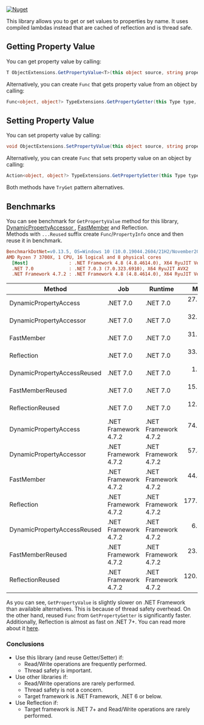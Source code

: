 [![Nuget](https://img.shields.io/nuget/v/DynamicPropertyAccess)](https://www.nuget.org/packages/DynamicPropertyAccess/)

This library allows you to get or set values to properties by name. It uses compiled lambdas instead that are cached of reflection and is thread safe.

## Getting Property Value
You can get property value by calling:
```csharp
T ObjectExtensions.GetPropertyValue<T>(this object source, string propertyName)
```

Alternatively, you can create `Func` that gets property value from an object by calling:
```csharp
Func<object, object?> TypeExtensions.GetPropertyGetter(this Type type, string propertyName)
```

## Setting Property Value
You can set property value by calling:
```csharp
void ObjectExtensions.SetPropertyValue(this object source, string propertyName, object value)
```

Alternatively, you can create `Func` that sets property value on an object by calling:
```csharp
Action<object, object?> TypeExtensions.GetPropertySetter(this Type type, string propertyName)
```
Both methods have `TryGet` pattern alternatives.

## Benchmarks
You can see benchmark for `GetPropertyValue` method for this library, [DynamicPropertyAccessor
](https://github.com/mdavisJr/DynamicPropertyAccessor), [FastMember](https://github.com/mgravell/fast-member) and Reflection.  
Methods with `...Reused` suffix create `Func`/`PropertyInfo` once and then reuse it in benchmark.

``` ini
BenchmarkDotNet=v0.13.5, OS=Windows 10 (10.0.19044.2604/21H2/November2021Update)
AMD Ryzen 7 3700X, 1 CPU, 16 logical and 8 physical cores
  [Host]               : .NET Framework 4.8 (4.8.4614.0), X64 RyuJIT VectorSize=256
  .NET 7.0             : .NET 7.0.3 (7.0.323.6910), X64 RyuJIT AVX2
  .NET Framework 4.7.2 : .NET Framework 4.8 (4.8.4614.0), X64 RyuJIT VectorSize=256
```
|                      Method |                  Job |              Runtime |       Mean |     Error |    StdDev |
|---------------------------- |--------------------- |--------------------- |-----------:|----------:|----------:|
|       DynamicPropertyAccess |             .NET 7.0 |             .NET 7.0 |  27.549 ns | 0.2752 ns | 0.2574 ns |
|     DynamicPropertyAccessor |             .NET 7.0 |             .NET 7.0 |  32.110 ns | 0.4228 ns | 0.3955 ns |
|                  FastMember |             .NET 7.0 |             .NET 7.0 |  31.624 ns | 0.3068 ns | 0.2870 ns |
|                  Reflection |             .NET 7.0 |             .NET 7.0 |  33.822 ns | 0.2084 ns | 0.1740 ns |
| DynamicPropertyAccessReused |             .NET 7.0 |             .NET 7.0 |   1.675 ns | 0.0204 ns | 0.0191 ns |
|            FastMemberReused |             .NET 7.0 |             .NET 7.0 |  15.345 ns | 0.1183 ns | 0.1106 ns |
|            ReflectionReused |             .NET 7.0 |             .NET 7.0 |  12.033 ns | 0.2232 ns | 0.2088 ns |
|       DynamicPropertyAccess | .NET Framework 4.7.2 | .NET Framework 4.7.2 |  74.231 ns | 1.2512 ns | 1.1704 ns |
|     DynamicPropertyAccessor | .NET Framework 4.7.2 | .NET Framework 4.7.2 |  57.478 ns | 1.0758 ns | 1.0063 ns |
|                  FastMember | .NET Framework 4.7.2 | .NET Framework 4.7.2 |  44.485 ns | 0.1956 ns | 0.1734 ns |
|                  Reflection | .NET Framework 4.7.2 | .NET Framework 4.7.2 | 177.810 ns | 1.8636 ns | 1.6520 ns |
| DynamicPropertyAccessReused | .NET Framework 4.7.2 | .NET Framework 4.7.2 |   6.054 ns | 0.0508 ns | 0.0475 ns |
|            FastMemberReused | .NET Framework 4.7.2 | .NET Framework 4.7.2 |  23.822 ns | 0.2128 ns | 0.1990 ns |
|            ReflectionReused | .NET Framework 4.7.2 | .NET Framework 4.7.2 | 120.524 ns | 1.5174 ns | 1.2671 ns |

As you can see, `GetPropertyValue` is slightly slower on .NET Framework than available alternatives.
This is because of thread safety overhead. On the other hand, reused `Func` from `GetPropertyGetter` is significantly faster. 
Additionally, Reflection is almost as fast on .NET 7+.
You can read more about it [here](https://devblogs.microsoft.com/dotnet/announcing-dotnet-7-preview-5/#system-reflection-performance-improvements-when-invoking-members).

### Conclusions
- Use this library (and reuse Getter/Setter) if:
    - Read/Write operations are frequently performed.
    - Thread safety is important.
- Use other libraries if:
   - Read/Write operations are rarely performed.
   - Thread safety is not a concern.
   - Target framework is .NET Framework, .NET 6 or below.
- Use Reflection if:
   - Target framework is .NET 7+ and Read/Write operations are rarely performed.

